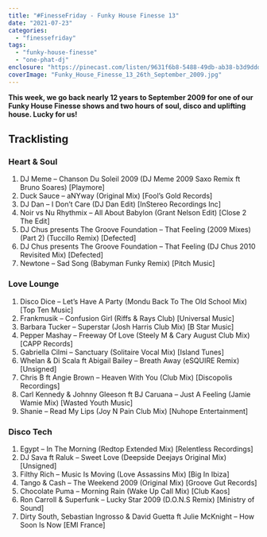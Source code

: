 ```yaml
---
title: "#FinesseFriday - Funky House Finesse 13"
date: "2021-07-23"
categories: 
  - "finessefriday"
tags: 
  - "funky-house-finesse"
  - "one-phat-dj"
enclosure: "https://pinecast.com/listen/9631f6b8-5488-49db-ab38-b3d9ddd1b951.mp3 117162984 audio/mpeg "
coverImage: "Funky_House_Finesse_13_26th_September_2009.jpg"
---
```


**This week, we go back nearly 12 years to September 2009 for one of our Funky House Finesse shows and two hours of soul, disco and uplifting house. Lucky for us!**

## Tracklisting

### Heart & Soul

1. DJ Meme – Chanson Du Soleil 2009 (DJ Meme 2009 Saxo Remix ft Bruno Soares) \[Playmore\]
2. Duck Sauce – aNYway (Original Mix) \[Fool’s Gold Records\]
3. DJ Dan – I Don’t Care (DJ Dan Edit) \[InStereo Recordings Inc\]
4. Noir vs Nu Rhythmix – All About Babylon (Grant Nelson Edit) \[Close 2 The Edit\]
5. DJ Chus presents The Groove Foundation – That Feeling (2009 Mixes) (Part 2) (Tuccillo Remix) \[Defected\]
6. DJ Chus presents The Groove Foundation – That Feeling (DJ Chus 2010 Revisited Mix) \[Defected\]
7. Newtone – Sad Song (Babyman Funky Remix) \[Pitch Music\]

### Love Lounge

1. Disco Dice – Let’s Have A Party (Mondu Back To The Old School Mix) \[Top Ten Music\]
2. Frankmusik – Confusion Girl (Riffs & Rays Club) \[Universal Music\]
3. Barbara Tucker – Superstar (Josh Harris Club Mix) \[B Star Music\]
4. Pepper Mashay – Freeway Of Love (Steely M & Cary August Club Mix) \[CAPP Records\]
5. Gabriella Cilmi – Sanctuary (Solitaire Vocal Mix) \[Island Tunes\]
6. Whelan & Di Scala ft Abigail Bailey – Breath Away (eSQUIRE Remix) \[Unsigned\]
7. Chris B ft Angie Brown – Heaven With You (Club Mix) \[Discopolis Recordings\]
8. Carl Kennedy & Johnny Gleeson ft BJ Caruana – Just A Feeling (Jamie Wamie Mix) \[Wasted Youth Music\]
9. Shanie – Read My Lips (Joy N Pain Club Mix) \[Nuhope Entertainment\]

### Disco Tech

1. Egypt – In The Morning (Redtop Extended Mix) \[Relentless Recordings\]
2. DJ Sava ft Raluk – Sweet Love (Deepside Deejays Original Mix) \[Unsigned\]
3. Filthy Rich – Music Is Moving (Love Assassins Mix) \[Big In Ibiza\]
4. Tango & Cash – The Weekend 2009 (Original Mix) \[Groove Gut Records\]
5. Chocolate Puma – Morning Rain (Wake Up Call Mix) \[Club Kaos\]
6. Ron Carroll & Superfunk – Lucky Star 2009 (D.O.N.S Remix) \[Ministry of Sound\]
7. Dirty South, Sebastian Ingrosso & David Guetta ft Julie McKnight – How Soon Is Now \[EMI France\]
